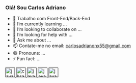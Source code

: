 ### Olá! Sou Carlos Adriano


- 🔭 Trabalho com Front-End/Back-End
- 🌱 I’m currently learning ...
- 👯 I’m looking to collaborate on ...
- 🤔 I’m looking for help with ...
- 💬 Ask me about ...
- 📫 Contate-me no email: carlosadrianonx55@gmail.com
- 😄 Pronouns: ...
- ⚡ Fun fact: ...
  
<div>
  <a href="">
    <img aligh="center" alt="javascript" height="30" widght="40" src="https://cdn.jsdelivr.net/gh/devicons/devicon/icons/javascript/javascript-original.svg" />
    <img aligh="center" alt="chsarp" height="30" widght="40" src="https://cdn.jsdelivr.net/gh/devicons/devicon/icons/csharp/csharp-original.svg" />
    <img aligh="center" alt="javascript" height="30" widght="40" src="https://cdn.jsdelivr.net/gh/devicons/devicon/icons/html5/html5-original.svg" />
    <img aligh="center" alt="javascript" height="30" widght="40" src="https://cdn.jsdelivr.net/gh/devicons/devicon/icons/css3/css3-original.svg" />
    <img aligh="center" alt="javascript" height="30" widght="40" src="https://cdn.jsdelivr.net/gh/devicons/devicon/icons/php/php-plain.svg" />
